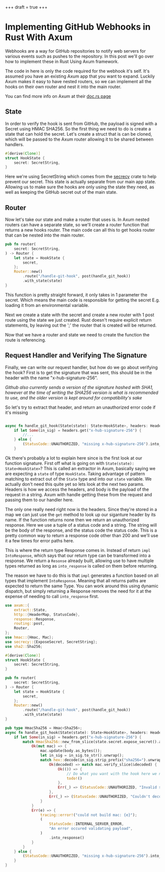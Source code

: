 +++
draft = true
+++

# Implementing GitHub Webhooks in Rust With Axum

Webhooks are a way for GitHub repositories to notify web servers for various events such as pushes to the repository.
In this post we'll go over how to implement these in Rust Using Axum framework.

The code in here is only the code required for the webhook it's self.
It's assumed you have an existing Axum app that you want to expand.
Luckily Axum makes it easy to have nested routers, so we can implement all the hooks on their own router and nest it into the main router.

You can find more info on Axum at their [doc.rs page](https://docs.rs/axum/latest/axum/index.html)

## State

In order to verify the hook is sent from GitHub, the payload is signed with a Secret using HMAC SHA256.
So the first thing we need to do is create a state that can hold the secret.
Let's create a struct that is can be cloned, which will be passed to the Axum router allowing it to be shared between handlers.

```rust
#[derive(Clone)]
struct HookState {
    secret: SecretString,
}

```

Here we're using SecretString which comes from the [secrecy](https://crates.io/crates/secrecy) crate to help prevent our secret.
This state is actually separate from our main app state.
Allowing us to make sure the hooks are only using the state they need, as well as keeping the GitHub secret out of the main state.

## Router

Now let's take our state and make a router that uses is.
In Axum nested routers can have a separate state, so we'll create a router function that returns a new hooks router.
The main code can all this to get hooks router that can be nested into the main router.

```rust
pub fn router(
    secret: SecretString,
) -> Router {
    let state = HookState {
        secret,
    };
    Router::new()
        .route("/handle-git-hook", post(handle_git_hook))
        .with_state(state)
}

```

This function is pretty straight forward, it only takes in 1 parameter the secret.
Which means the main code is responsible for getting the secret E.g. loading it from an environmental variable.

Next we create a state with the secret and create a new router with 1 post route using the state we just created.
Rust doesn't require explicit return statements, by leaving out the ';' the router that is created will be returned.

Now that we have a router and state we need to create the function the route is referencing.

## Request Handler and Verifying The Signature

Finally, we can write our request handler, but how do we go about verifying the hook?
First is to get the signature that was sent, this should be in the header with the name "x-hub-signature-256".

_Github also currently sends a version of the signature hashed with SHA1, however at the time of writing the SHA256 version is what is recommended to use, and the older version is kept around for compatibility's sake_

So let's try to extract that header, and return an unauthorized error code if it's missing

```rust

async fn handle_git_hook(State(state): State<HookState>, headers: HeaderMap, body: String) -> Response {
    if let Some(in_sig) = headers.get("x-hub-signature-256") {
        //...
    } else {
        (StatusCode::UNAUTHORIZED, "missing x-hub-signature-256").into_response()
    }
```

Ok there's probably a lot to explain here since is the first look at our function signature.
First off what is going on with `State(state): State<HookState>`?
This is called an extractor in Axum, basically saying we are expecting a `state` of type `HookState`.
Taking advantage of pattern matching to extract out of the `State` type and into our `state` variable.
We actually don't need this quite yet so lets look at the next two params.
Headers is how we access the headers, and body is the payload of the request in a string.
Axum with handle getting these from the request and passing them to our handler here.

The only one really need right now is the headers.
Since they're stored in a map we can just use the `get` method to look up our siganture header by its name.
If the function returns none then we return an unauthorized response.
Here we use a tuple of a status code and a string.
The string will be the body of the response, and the status code the status code.
This is a pretty common way to return a response code other than 200 and we'll use it a few times for error paths here.

This is where the return type Response comes in.
Instead of return `impl IntoResponse`, which says that our return type can be transformed into a response.
We return a `Resonse` already built, allowing use to have multiple types returned as long as `into_response` is called on them before
returning.

The reason we have to do this is that `impl` generates a function based on all types that implement `IntoResponse`.
Meaning that all returns paths are expected to return the same Type.
You can work around this using dynamic dispatch, but simply returning a Response removes the need for it at the expense of needing to call `into_response` first.

```rust
use axum::{
    extract::State,
    http::{HeaderMap, StatusCode},
    response::Response,
    routing::post,
    Router,
};
use hmac::{Hmac, Mac};
use secrecy::{ExposeSecret, SecretString};
use sha2::Sha256;

#[derive(Clone)]
struct HookState {
    secret: SecretString,
}

pub fn router(
    secret: SecretString,
) -> Router {
    let state = HookState {
        secret,
    };
    Router::new()
        .route("/handle-git-hook", post(handle_git_hook))
        .with_state(state)
}

pub type HmacSha256 = Hmac<Sha256>;
async fn handle_git_hook(State(state): State<HookState>, headers: HeaderMap, body: String) -> Response {
    if let Some(in_sig) = headers.get("x-hub-signature-256") {
        match HmacSha256::new_from_slice(state.secret.expose_secret().as_bytes()) {
            Ok(mut mac) => {
                mac.update(body.as_bytes());
                let in_sig = in_sig.to_str().unwrap();
                match hex::decode(in_sig.strip_prefix("sha256=").unwrap().as_bytes()) {
                    Ok(decoded) => match mac.verify_slice(&decoded) {
                        Ok(()) => {
                            // Do what you want with the hook here we now know its valid
                            todo!()
                        },
                        Err(_) => (StatusCode::UNAUTHORIZED, "Invalid secret").into_response(),
                    },
                    Err(_) => (StatusCode::UNAUTHORIZED, "Couldn't decode secret").into_response(),
                }
            }
            Err(e) => {
                tracing::error!("could not build mac: {e}");
                (
                    StatusCode::INTERNAL_SERVER_ERROR,
                    "An error occured validating payload",
                )
                    .into_response()
            }
        }
    } else {
        (StatusCode::UNAUTHORIZED, "missing x-hub-signature-256").into_response()
    }
}
```
